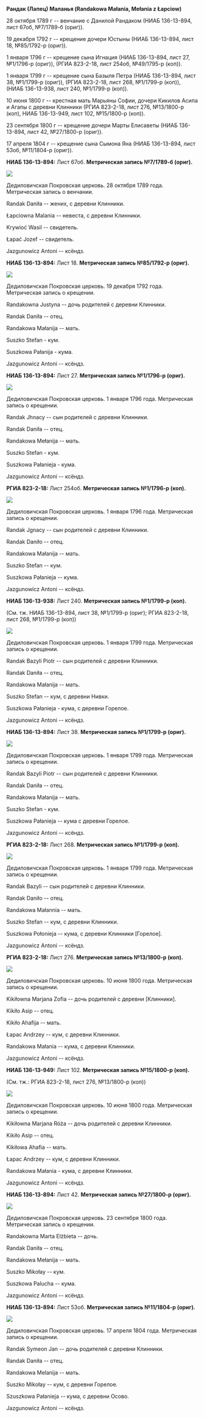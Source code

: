 **Рандак (Лапец) Маланья (Randakowa Małania, Mełania z Łapciow)**

28 октября 1789 г -- венчание с Данилой Рандаком (НИАБ 136-13-894, лист
67об, №7/1789-б (ориг)).

19 декабря 1792 г -- крещение дочери Юстыны (НИАБ 136-13-894, лист 18,
№85/1792-р (ориг)).

1 января 1796 г -- крещение сына Игнация (НИАБ 136-13-894, лист 27,
№1/1796-р (ориг)), (РГИА 823-2-18, лист 254об, №49/1795-р (коп)).

1 января 1799 г -- крещение сына Базыля Петра (НИАБ 136-13-894, лист 38,
№1/1799-р (ориг)), (РГИА 823-2-18, лист 268, №1/1799-р (коп)), (НИАБ
136-13-938, лист 240, №1/1799-р (коп)).

10 июня 1800 г -- крестная мать Марьяны Софии, дочери Кикилов Асипа и
Агапы с деревни Клинники (РГИА 823-2-18, лист 276, №13/1800-р (коп),
НИАБ 136-13-949, лист 102, №15/1800-р (коп)).

23 сентября 1800 г -- крещение дочери Марты Елисаветы (НИАБ 136-13-894,
лист 42, №27/1800-р (ориг)).

17 апреля 1804 г -- крещение сына Сымона Яна (НИАБ 136-13-894, лист
53об, №11/1804-р (ориг)).

**НИАБ 136-13-894:** Лист 67об. **Метрическая запись №7/1789-б (ориг).**

![](./media/743efbdc582730bb7411d2a4d186150c53b80f44.png)

Дедиловичская Покровская церковь. 28 октября 1789 года. Метрическая
запись о венчании.

Randak Daniła -- жених, с деревни Клинники.

Łapciowna Malania -- невеста, с деревни Клинники.

Krywioć Wasil -- свидетель.

Łapać Jozef -- свидетель.

Jazgunowicz Antoni -- ксёндз.

**НИАБ 136-13-894:** Лист 18. **Метрическая запись №85/1792-р (ориг).**

![](./media/e0e9b2d2adde4b5c70f9ed5876b3b75d6799d600.png)

Дедиловичская Покровская церковь. 19 декабря 1792 года. Метрическая
запись о крещении.

Randakowna Justyna -- дочь родителей с деревни Клинники.

Randak Daniła -- отец.

Randakowa Małanija -- мать.

Suszko Stefan - кум.

Suszkowa Pałanija - кума.

Jazgunowicz Antoni -- ксёндз.

**НИАБ 136-13-894:** Лист 27. **Метрическая запись №1/1796-р (ориг).**

![](./media/58bdec59a091f09ac4249a6cf093fa6d258bfe8d.png)

Дедиловичская Покровская церковь. 1 января 1796 года. Метрическая запись
о крещении.

Randak Jhnacy -- сын родителей с деревни Клинники.

Randak Daniła -- отец.

Randakowa Mełanija -- мать.

Suszko Stefan - кум.

Suszkowa Pałanieja - кума.

Jazgunowicz Antoni -- ксёндз.

**РГИА 823-2-18:** Лист 254об. **Метрическая запись №1/1796-р (коп).**

![](./media/486c67dded54d1b284a4b53dc29fc05e52f98f83.png)

Дедиловичская Покровская церковь. 1 января 1796 года. Метрическая запись
о крещении.

Randak Jgnacy -- сын родителей с деревни Клинники.

Randak Daniło -- отец.

Randakowa Małanija -- мать.

Suszko Stefan -- кум.

Suszkowa Pałanieja -- кума.

Jazgunowicz Antoni -- ксёндз.

**НИАБ 136-13-938:** Лист 240. **Метрическая запись №1/1799-р (коп).**

(См. тж. НИАБ 136-13-894, лист 38, №1/1799-р (ориг); РГИА 823-2-18, лист
268, №1/1799-р (коп))

![](./media/752ab71b4ca3d2cc61d8a95c6a831f99d382008c.png)

Дедиловичская Покровская церковь. 1 января 1799 года. Метрическая запись
о крещении.

Randak Bazyli Piotr -- сын родителей с деревни Клинники.

Randak Daniła -- отец.

Randakowa Małanija -- мать.

Suszko Stefan -- кум, с деревни Нивки.

Suszkowa Pałanieja - кума, с деревни Горелое.

Jazgunowicz Antoni -- ксёндз.

**НИАБ 136-13-894:** Лист 38. **Метрическая запись №1/1799-р (ориг).**

![](./media/e11e0d2f47c445b991ebdf6dfc8f2f6b1fda291b.png)

Дедиловичская Покровская церковь. 1 января 1799 года. Метрическая запись
о крещении.

Randak Bazyli Piotr -- сын родителей с деревни Клинники.

Randak Daniła -- отец.

Randakowa Małanija -- мать.

Suszko Stefan - кум.

Suszkowa Pałanieja -- кума с деревни Горелое.

Jazgunowicz Antoni -- ксёндз.

**РГИА 823-2-18:** Лист 268. **Метрическая запись №1/1799-р (коп).**

![](./media/eaa65f538702e36f2e35bce3cb96627125cbbf86.png)

Дедиловичская Покровская церковь. 1 января 1799 года. Метрическая запись
о крещении.

Randak Bazyli -- сын родителей с деревни Клинники.

Randak Daniło -- отец.

Randakowa Małannia -- мать.

Suszko Stefan -- кум, с деревни Клинники.

Suszkowa Połonieja -- кума, с деревни Клинники \[Горелое\].

Jazgunowicz Antoni -- ксёндз.

**РГИА 823-2-18:** Лист 276. **Метрическая запись №13/1800-р (коп).**

![](./media/c7e72349c0dd454979687cd0ee3362c7c143e465.png)

Дедиловичская Покровская церковь. 10 июня 1800 года. Метрическая запись
о крещении.

Kikiłowna Marjana Zofia -- дочь родителей с деревни \[Клинники\].

Kikiło Asip -- отец.

Kikiło Ahafija -- мать.

Łapac Andrzey -- кум, с деревни Клинники.

Randakowa Małania -- кума, с деревни Клинники.

Jazgunowicz Antoni -- ксёндз.

**НИАБ 136-13-949:** Лист 102. **Метрическая запись №15/1800-р (коп).**

(См. тж.: РГИА 823-2-18, лист 276, №13/1800-р (коп))

![](./media/4e31b8e9b79b7d674054320b9e2933032f1da008.png)

Дедиловичская Покровская церковь. 10 июня 1800 года. Метрическая запись
о крещении.

Kikiłowna Marjana Róża -- дочь родителей с деревни Клинники.

Kikiło Asip -- отец.

Kikiłowa Ahafia -- мать.

Łapac Andrzey -- кум, с деревни Клинники.

Randakowa Małania - кума, с деревни Клинники.

Jazgunowicz Antoni -- ксёндз.

**НИАБ 136-13-894:** Лист 42. **Метрическая запись №27/1800-р (ориг).**

![](./media/c6acee513f69e002f2986b05bdf32d879c852952.png)

Дедиловичская Покровская церковь. 23 сентября 1800 года. Метрическая
запись о крещении.

Randakowna Marta Elżbieta -- дочь.

Randak Daniła -- отец.

Randakowa Mełanija -- мать.

Suszko Mikołay -- кум.

Suszkowa Palucha -- кума.

Jazgunowicz Antoni -- ксёндз.

**НИАБ 136-13-894:** Лист 53об. **Метрическая запись №11/1804-р
(ориг).**

![](./media/47d6cc2df501f42f962df508cf376c47eb8a0018.png)

Дедиловичская Покровская церковь. 17 апреля 1804 года. Метрическая
запись о крещении.

Randak Symeon Jan -- дочь родителей с деревни Клинники.

Randak Daniła -- отец.

Randakowa Melanija -- мать.

Suszko Mikołay -- кум, с деревни Горелое.

Szuszkowa Pałanieja -- кума, с деревни Осовo.

Jazgunowicz Antoni -- ксёндз.
